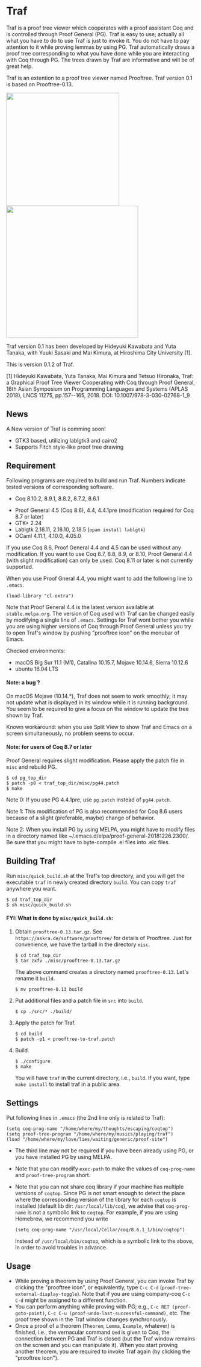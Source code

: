# Traf

Traf is a proof tree viewer which cooperates with a proof assistant Coq and is controlled through Proof General (PG). Traf is easy to use;
actually all what you have to do to use Traf is just to invoke it. You do not have to pay attention to it while proving lemmas by using PG. Traf automatically draws a proof tree corresponding to what you have done while you are interacting with Coq through PG. The trees drawn by Traf are informative and will be of great help.

Traf is an extention to a proof tree viewer named Prooftree. Traf version 0.1 is based on Prooftree-0.13.


<img src="https://raw.github.com/wiki/hide-kawabata/traf/images/emacs_p_or_q_q_or_p.png" width="300"/>
<img src="https://raw.github.com/wiki/hide-kawabata/traf/images/p_or_q_q_or_p.png" width="350"/>



Traf version 0.1 has been developed by Hideyuki Kawabata and Yuta Tanaka, with Yuuki Sasaki and Mai Kimura, at Hiroshima City University [1].

This is version 0.1.2 of Traf.

[1] Hideyuki Kawabata, Yuta Tanaka, Mai Kimura and Tetsuo Hironaka, Traf: a Graphical Proof Tree Viewer Cooperating with Coq through Proof General, 16th Asian Symposium on Programming Languages and Systems (APLAS 2018), LNCS 11275, pp.157--165, 2018. DOI: 10.1007/978-3-030-02768-1_9

## News

A New version of Traf is comming soon!
- GTK3 based, utilizing lablgtk3 and cairo2
- Supports Fitch style-like proof tree drawing

## Requirement

Following programs are required to build and run Traf.
Numbers indicate tested versions of corresponding software.

<!-- - Coq 8.6.1, 8.7.2, 8.8.0 (with or without mathcomp 1.7.0) -->
- Coq 8.10.2, 8.9.1, 8.8.2, 8.7.2, 8.6.1
<!-- - Proof General 4.5, 4.4.1pre (use of Coq 8.7 or later requires rebuild of PG; see below) -->
- Proof General 4.5 (Coq 8.6), 4.4, 4.4.1pre (modification required for Coq 8.7 or later)
- GTK+ 2.24
- Lablgtk 2.18.11, 2.18.10, 2.18.5 (`opam install lablgtk`)
- OCaml 4.11.1, 4.10.0, 4.05.0

If you use Coq 8.6, Proof General 4.4 and 4.5 can be used without any modification.
If you want to use Coq 8.7, 8.8, 8.9, or 8.10, Proof General 4.4 (with slight modification) can only be used. Coq 8.11 or later is not currently supported.

When you use Proof Gneral 4.4, you might want to add the following line to `.emacs`.

    (load-library "cl-extra")

Note that Proof General 4.4 is the latest version available at `stable.melpa.org`. The version of Coq used with Traf can be changed easily by modifying a single line of `.emacs`. Settings for Traf wont bother you while you are using higher versions of Coq through Proof General unless you try to open Traf's window by pushing "prooftree icon" on the menubar of Emacs.


Checked environments: 

- macOS Big Sur 11.1 (M1), Catalina 10.15.7, Mojave 10.14.6, Sierra 10.12.6
- ubuntu 16.04 LTS

#### Note: a bug ?
On macOS Mojave (10.14.*), Traf does not seem to work smoothly; 
it may not update what is displayed in its window while it is running background.
You seem to be required to give a focus on the window to update the tree shown by Traf.

Known workaround: when you use Split View to show Traf and Emacs on a screen simultaneously, no problem seems to occur.

<!-- #### Note: for users of Coq 8.7 or later with PG 4.4.1 -->
#### Note: for users of Coq 8.7 or later
Proof General requires slight modification.
Please apply the patch file in `misc` and rebuild PG.

    $ cd pg_top_dir
    $ patch -p0 < traf_top_dir/misc/pg44.patch
    $ make

<!-- Note 0: Probably this modification is not required for PG 4.5. -->
Note 0: If you use PG 4.4.1pre, use `pg.patch` instead of `pg44.patch`.

Note 1: This modification of PG is also recommended for Coq 8.6 users because of a slight (preferable, maybe) change of behavior.

<!-- Note 2: Proof General v4.4 (released on 19 Sep 2016) is not supported. Please use later versions. -->

Note 2: When you install PG by using MELPA, you might have to modify files in a directory named like ~/.emacs.d/elpa/proof-general-20181226.2300/. Be sure that you might have to byte-compile .el files into .elc files.

## Building Traf

Run `misc/quick_build.sh` at the Traf's top directory,
and you will get the executable `traf` in newly created directory `build`.
You can copy `traf` anywhere you want.

    $ cd traf_top_dir
    $ sh misc/quick_build.sh



#### FYI: What is done by `misc/quick_build.sh`:

1. Obtain `prooftree-0.13.tar.gz`.  See `https://askra.de/software/prooftree/` for details of Prooftree. Just for convenience, we have the tarball in the directory `misc`.

    ```
    $ cd traf_top_dir
    $ tar zxfv ./misc/prooftree-0.13.tar.gz
    ```
    The above command creates a directory named `prooftree-0.13`.
    Let's rename it `build`.

    ```
    $ mv prooftree-0.13 build
    ```


2. Put additional files and a patch file in `src` into `build`.

    ```
    $ cp ./src/* ./build/
    ```

3. Apply the patch for Traf.
  
    ```
    $ cd build
    $ patch -p1 < prooftree-to-traf.patch
    ```

4. Build.

    ```
    $ ./configure
    $ make
    ```
    You will have `traf` in the current directory, i.e., `build`.
    If you want, type `make install` to install traf in a public area.



## Settings

Put following lines in `.emacs` (the 2nd line only is related to Traf):

    (setq coq-prog-name "/home/where/my/thoughts/escaping/coqtop")
    (setq proof-tree-program "/home/where/my/musics/playing/traf")
    (load "/home/where/my/love/lies/waiting/generic/proof-site")

- The third line may not be required if you have been already using PG, or you have installed PG by using MELPA.
- Note that you can modify `exec-path` to make the values of `coq-prog-name` and `proof-tree-program` short.
- Note that you can not share coq library if your machine has multiple versions of `coqtop`. Since PG is not smart enough to detect the place where the corresponding version of the library for each `coqtop` is installed (default lib dir: `/usr/local/lib/coq`), we advise that `coq-prog-name` is not a symbolic link to `coqtop`. For example, if you are using Homebrew, we recommend you write

    ```
    (setq coq-prog-name "/usr/local/Cellar/coq/8.6.1_1/bin/coqtop")
    ```
    instead of `/usr/local/bin/coqtop`, which is a symbolic link to the above,
in order to avoid troubles in advance.


## Usage

- While proving a theorem by using Proof General, you can invoke Traf by clicking the "prooftree icon", or equivalently, type `C-c C-d` (`proof-tree-external-display-toggle`).
Note that if you are using company-coq `C-c C-d` might be assigned to a different function.
- You can perform anything while proving with PG; e.g., `C-c RET (proof-goto-point)`, `C-c C-u (proof-undo-last-successful-command)`, etc. The proof tree shown in the Traf window changes synchronously.
- Once a proof of a theorem (`Theorem`, `Lemma`, `Example`, whatever) is finished, i.e., the vernacular command `Qed` is given to Coq, the connection between PG and Traf is closed (but the Traf window remains on the screen and you can manipulate it).
When you start proving another theorem, you are required to invoke Traf again 
(by clicking the "prooftree icon").
<!-- entering `C-c C-d`). -->
